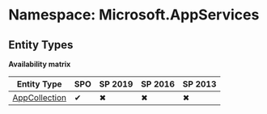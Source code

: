 # Namespace: Microsoft.AppServices

## Entity Types

**Availability matrix**

Entity Type | SPO | SP 2019 | SP 2016 | SP 2013
----------|-----|---------|---------|--------
[AppCollection](./EntityTypes/AppCollection.md) | ✔ | ✖ | ✖ | ✖
